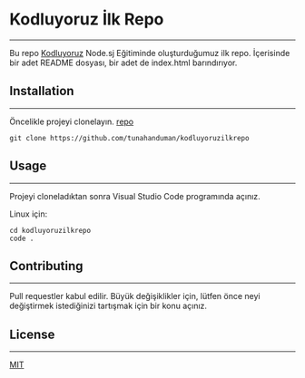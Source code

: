 # Kodluyoruz İlk Repo
-----
Bu repo [Kodluyoruz](https://www.kodluyoruz.org/) Node.sj Eğitiminde oluşturduğumuz ilk repo. İçerisinde bir adet README dosyası, bir adet de index.html barındırıyor.

[](https://www.hizliresim.com/1xvszfk)


## Installation
---
Öncelikle projeyi clonelayın. [repo](https://github.com/tunahanduman/kodluyoruzilkrepo)
```
git clone https://github.com/tunahanduman/kodluyoruzilkrepo
```

## Usage
---
Projeyi cloneladıktan sonra Visual Studio Code programında açınız.

Linux için:

``` 
cd kodluyoruzilkrepo
code .
```
## Contributing
---

Pull requestler kabul edilir. Büyük değişiklikler için, lütfen önce neyi değiştirmek istediğinizi tartışmak için bir konu açınız.

## License
---
[MIT](https://choosealicense.com/licenses/mit/)


